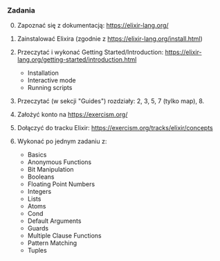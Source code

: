 ### Zadania

0. Zapoznać się z dokumentacją: https://elixir-lang.org/
1. Zainstalować Elixira (zgodnie z https://elixir-lang.org/install.html)
2. Przeczytać i wykonać Getting Started/Introduction: https://elixir-lang.org/getting-started/introduction.html

    - Installation
    - Interactive mode
    - Running scripts

3. Przeczytać (w sekcji "Guides") rozdziały: 2, 3, 5, 7 (tylko map), 8.
4. Założyć konto na https://exercism.org/ 
5. Dołączyć do tracku Elixir: https://exercism.org/tracks/elixir/concepts
6. Wykonać po jednym zadaniu z:
    - Basics
    - Anonymous Functions
    - Bit Manipulation
    - Booleans
    - Floating Point Numbers
    - Integers
    - Lists
    - Atoms
    - Cond
    - Default Arguments
    - Guards
    - Multiple Clause Functions
    - Pattern Matching
    - Tuples
